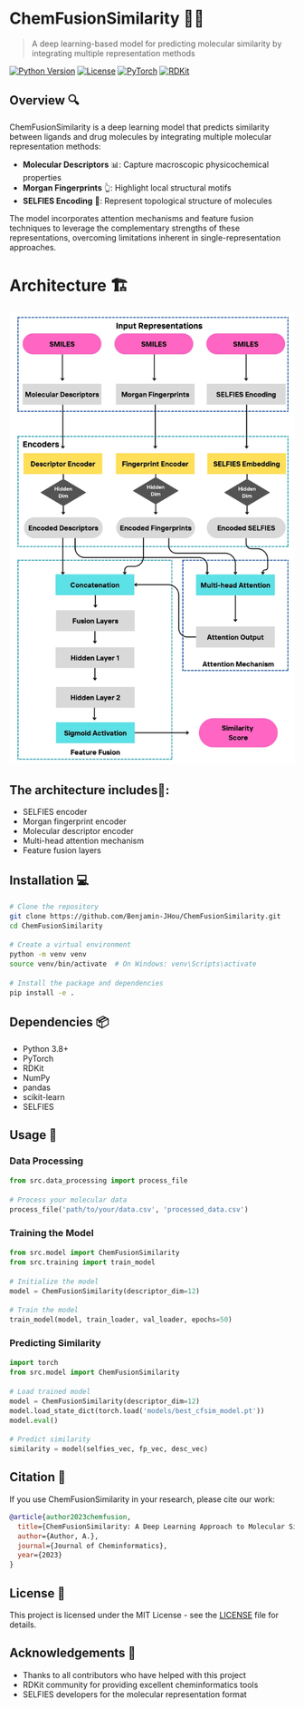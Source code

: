 # ChemFusionSimilarity 🧪🔬

> A deep learning-based model for predicting molecular similarity by integrating multiple representation methods

[![Python Version](https://img.shields.io/badge/python-3.8%2B-blue.svg)](https://www.python.org/downloads/)
[![License](https://img.shields.io/badge/license-MIT-green.svg)](https://opensource.org/licenses/MIT)
[![PyTorch](https://img.shields.io/badge/PyTorch-%23EE4C2C.svg)](https://pytorch.org/)
[![RDKit](https://img.shields.io/badge/RDKit-%23A00000.svg)](https://www.rdkit.org/)

## Overview 🔍

ChemFusionSimilarity is a deep learning model that predicts similarity between ligands and drug molecules by integrating multiple molecular representation methods:

- **Molecular Descriptors** 📊: Capture macroscopic physicochemical properties
- **Morgan Fingerprints** 👆: Highlight local structural motifs
- **SELFIES Encoding** 🧬: Represent topological structure of molecules

The model incorporates attention mechanisms and feature fusion techniques to leverage the complementary strengths of these representations, overcoming limitations inherent in single-representation approaches.

# Architecture 🏗️

![ChemFusionSimilarity Architecture](https://github.com/Benjamin-JHou/ChemFusionSimilarity/blob/main/data/Architecture.jpg)

## The architecture includes📝:
- SELFIES encoder
- Morgan fingerprint encoder
- Molecular descriptor encoder
- Multi-head attention mechanism
- Feature fusion layers

## Installation 💻

```bash
# Clone the repository
git clone https://github.com/Benjamin-JHou/ChemFusionSimilarity.git
cd ChemFusionSimilarity

# Create a virtual environment
python -m venv venv
source venv/bin/activate  # On Windows: venv\Scripts\activate

# Install the package and dependencies
pip install -e .
```

## Dependencies 📦

- Python 3.8+
- PyTorch
- RDKit
- NumPy
- pandas
- scikit-learn
- SELFIES

## Usage 🚀

### Data Processing

```python
from src.data_processing import process_file

# Process your molecular data
process_file('path/to/your/data.csv', 'processed_data.csv')
```

### Training the Model

```python
from src.model import ChemFusionSimilarity
from src.training import train_model

# Initialize the model
model = ChemFusionSimilarity(descriptor_dim=12)

# Train the model
train_model(model, train_loader, val_loader, epochs=50)
```

### Predicting Similarity

```python
import torch
from src.model import ChemFusionSimilarity

# Load trained model
model = ChemFusionSimilarity(descriptor_dim=12)
model.load_state_dict(torch.load('models/best_cfsim_model.pt'))
model.eval()

# Predict similarity
similarity = model(selfies_vec, fp_vec, desc_vec)
```

## Citation 📄

If you use ChemFusionSimilarity in your research, please cite our work:

```bibtex
@article{author2023chemfusion,
  title={ChemFusionSimilarity: A Deep Learning Approach to Molecular Similarity Prediction},
  author={Author, A.},
  journal={Journal of Cheminformatics},
  year={2023}
}
```

## License 📜

This project is licensed under the MIT License - see the [LICENSE](LICENSE) file for details.

## Acknowledgements 🙏

- Thanks to all contributors who have helped with this project
- RDKit community for providing excellent cheminformatics tools
- SELFIES developers for the molecular representation format
